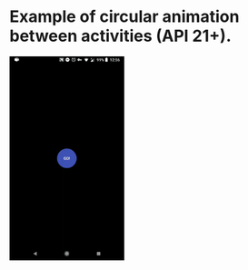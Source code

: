 # Example of circular animation between activities (API 21+).

<img src="https://github.com/egorikftp/Activity-Animations/blob/master/asset/demo.gif" width="40%" height="40%" />

